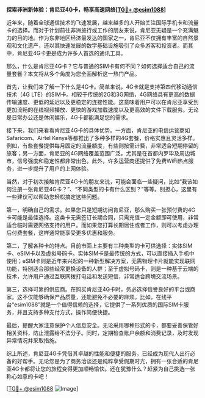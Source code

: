 **探索非洲新体验：肯尼亚4G卡，畅享高速网络[[TG💪+ @esim1088](https://t.me/s/esim1088)]**

近年来，随着全球通信技术的飞速发展，越来越多的人开始关注国际手机卡和流量卡的选择。而对于计划前往非洲旅行或工作的朋友来说，肯尼亚无疑是一个充满魅力的目的地。作为东非地区经济最发达的国家之一，肯尼亚不仅拥有丰富的自然景观和文化遗产，还以其快速发展的数字基础设施吸引了众多游客和投资者。而其中，肯尼亚4G卡更是成为许多人首选的通讯工具。

那么，什么是肯尼亚4G卡？它与普通的SIM卡有何不同？如何选择适合自己的流量套餐？本文将从多个角度为您全面解析这一热门产品。

首先，让我们来了解一下什么是4G卡。简单来说，4G卡就是支持第四代移动通信技术（4G LTE）的SIM卡。相较于传统的2G和3G网络，4G网络具有更高的数据传输速度、更低的延迟以及更稳定的连接性能。这意味着用户可以在肯尼亚享受到更加流畅的在线视频播放、更快的游戏加载速度以及更高效的文件下载服务。无论是日常办公还是休闲娱乐，4G卡都能满足您的需求。

接下来，我们来看看肯尼亚4G卡的具体优势。一方面，肯尼亚的电信运营商如Safaricom、Airtel Kenya等都推出了多种多样的4G套餐，价格实惠且灵活多样。例如，有些套餐提供每月固定的流量额度，有些则按需计费，非常适合短期停留的旅客；另一方面，肯尼亚的4G网络覆盖范围广泛，尤其是在首都内罗毕及周边城市，信号强度和稳定性都非常出色。此外，许多运营商还提供了免费WiFi热点服务，进一步提升了用户的上网体验。

当然，对于初次接触肯尼亚4G卡的朋友来说，可能会面临一些疑问，比如“我该如何注册一张肯尼亚4G卡？”、“不同类型的卡有什么区别？”等等。别担心，这里有一些建议可以帮助您轻松搞定这些问题。

第一，明确自己的需求。如果您只是短期访问肯尼亚，那么购买一张预付费的4G卡可能是最佳选择。这类卡无需签订长期合同，只需充值一定金额即可使用，非常适合临时需要网络支持的用户。而如果您打算长期居住或者工作，则可以考虑办理后付费套餐，这样通常能享受更多优惠和服务。

第二，了解各种卡的特点。目前市面上主要有三种类型的卡可供选择：实体SIM卡、eSIM卡以及虚拟号码卡。实体SIM卡是最传统的方式，可以直接插入手机中使用；eSIM卡则是近年来兴起的一种新型解决方案，无需物理卡片就能实现联网功能，特别适合那些经常更换设备的人群；至于虚拟号码卡，则是一种基于云端的技术，允许用户通过互联网拨打电话和发送短信，非常适合跨境交流场景。

第三，选择可靠的供应商。在购买肯尼亚4G卡时，务必选择信誉良好的平台或商家。这不仅能够确保产品质量，还能避免不必要的麻烦。比如，在线平台“esim1088”就是一个值得信赖的选择，它提供了一系列优质的国际SIM卡服务，并且支持多种支付方式，操作简便快捷。

最后，提醒大家注意保护个人信息安全。无论采用哪种形式的卡，都要妥善保管好相关资料，防止泄露给不法分子。同时，定期检查账户余额和消费记录，及时发现异常情况并采取措施。

综上所述，肯尼亚4G卡凭借其卓越的性能和便捷的服务，已经成为现代人出行必备的好帮手。无论您是为了商务洽谈还是纯粹享受假期时光，拥有一张合适的肯尼亚4G卡都将让您的旅程变得更加顺畅愉快。还在犹豫什么？赶紧为自己挑选一张称心如意的卡吧！

[[TG💪+ @esim1088](https://t.me/s/esim1088) ![Image](https://i.postimg.cc/4NQfJmqS/Snipaste-2025-05-13-00-14-12.png)]